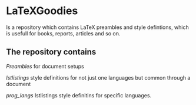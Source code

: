 LaTeXGoodies
========================================
Is a repository which contains LaTeX
preambles and style defintions, which is
usefull for books, reports, articles and
so on.

The repository contains
-----------------------------------------
*Preambles* for document setups

*lstlistings* style definitions for not
just one languages but common through
a document

*prog_langs* lstlistings style definitins
for specific languages.